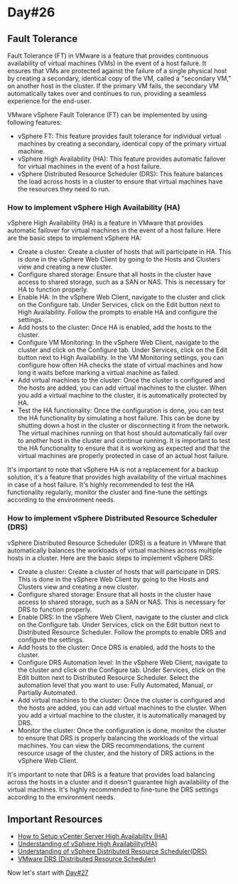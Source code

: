 # Day#26

## Fault Tolerance

Fault Tolerance (FT) in VMware is a feature that provides continuous availability of virtual machines (VMs) in the event of a host failure. It ensures that VMs are protected against the failure of a single physical host by creating a secondary, identical copy of the VM, called a "secondary VM," on another host in the cluster. If the primary VM fails, the secondary VM automatically takes over and continues to run, providing a seamless experience for the end-user.

VMware vSphere Fault Tolerance (FT) can be implemented by using following features:

+ vSphere FT: This feature provides fault tolerance for individual virtual machines by creating a secondary, identical copy of the primary virtual machine.
+ vSphere High Availability (HA): This feature provides automatic failover for virtual machines in the event of a host failure.
+ vSphere Distributed Resource Scheduler (DRS): This feature balances the load across hosts in a cluster to ensure that virtual machines have the resources they need to run.

### How to implement vSphere High Availability (HA)
vSphere High Availability (HA) is a feature in VMware that provides automatic failover for virtual machines in the event of a host failure. Here are the basic steps to implement vSphere HA:

+ Create a cluster: Create a cluster of hosts that will participate in HA. This is done in the vSphere Web Client by going to the Hosts and Clusters view and creating a new cluster.
+ Configure shared storage: Ensure that all hosts in the cluster have access to shared storage, such as a SAN or NAS. This is necessary for HA to function properly.
+ Enable HA: In the vSphere Web Client, navigate to the cluster and click on the Configure tab. Under Services, click on the Edit button next to High Availability. Follow the prompts to enable HA and configure the settings.
+ Add hosts to the cluster: Once HA is enabled, add the hosts to the cluster.
+ Configure VM Monitoring: In the vSphere Web Client, navigate to the cluster and click on the Configure tab. Under Services, click on the Edit button next to High Availability. In the VM Monitoring settings, you can configure how often HA checks the state of virtual machines and how long it waits before marking a virtual machine as failed.
+ Add virtual machines to the cluster: Once the cluster is configured and the hosts are added, you can add virtual machines to the cluster. When you add a virtual machine to the cluster, it is automatically protected by HA.
+ Test the HA functionality: Once the configuration is done, you can test the HA functionality by simulating a host failure. This can be done by shutting down a host in the cluster or disconnecting it from the network. The virtual machines running on that host should automatically fail over to another host in the cluster and continue running. It is important to test the HA functionality to ensure that it is working as expected and that the virtual machines are properly protected in case of an actual host failure.

It's important to note that vSphere HA is not a replacement for a backup solution, it's a feature that provides high availability of the virtual machines in case of a host failure. It's highly recommended to test the HA functionality regularly, monitor the cluster and fine-tune the settings according to the environment needs.

### How to implement vSphere Distributed Resource Scheduler (DRS)
vSphere Distributed Resource Scheduler (DRS) is a feature in VMware that automatically balances the workloads of virtual machines across multiple hosts in a cluster. Here are the basic steps to implement vSphere DRS:

+ Create a cluster: Create a cluster of hosts that will participate in DRS. This is done in the vSphere Web Client by going to the Hosts and Clusters view and creating a new cluster.
+ Configure shared storage: Ensure that all hosts in the cluster have access to shared storage, such as a SAN or NAS. This is necessary for DRS to function properly.
+ Enable DRS: In the vSphere Web Client, navigate to the cluster and click on the Configure tab. Under Services, click on the Edit button next to Distributed Resource Scheduler. Follow the prompts to enable DRS and configure the settings.
+ Add hosts to the cluster: Once DRS is enabled, add the hosts to the cluster.
+ Configure DRS Automation level: In the vSphere Web Client, navigate to the cluster and click on the Configure tab. Under Services, click on the Edit button next to Distributed Resource Scheduler. Select the automation level that you want to use: Fully Automated, Manual, or Partially Automated.
+ Add virtual machines to the cluster: Once the cluster is configured and the hosts are added, you can add virtual machines to the cluster. When you add a virtual machine to the cluster, it is automatically managed by DRS.
+ Monitor the cluster: Once the configuration is done, monitor the cluster to ensure that DRS is properly balancing the workloads of the virtual machines. You can view the DRS recommendations, the current resource usage of the cluster, and the history of DRS actions in the vSphere Web Client.

It's important to note that DRS is a feature that provides load balancing across the hosts in a cluster and it doesn't guarantee high availability of the virtual machines. It's highly recommended to fine-tune the DRS settings according to the environment needs.

## Important Resources
+ [How to Setup vCenter Server High Availability (HA)](https://www.youtube.com/watch?v=t1aYx8fBcQo)
+ [Understanding of vSphere High Availability(HA)](https://www.youtube.com/watch?v=daAkEw7XHO8)
+ [Understanding of vSphere Distributed Resource Scheduler(DRS)](https://www.youtube.com/watch?v=fn_GnnQtDEc)
+ [VMware DRS (Distributed Resource Scheduler)](https://www.youtube.com/watch?v=PUqvY-Fhhvc)

Now let's start with [Day#27](Day%4027.md)
